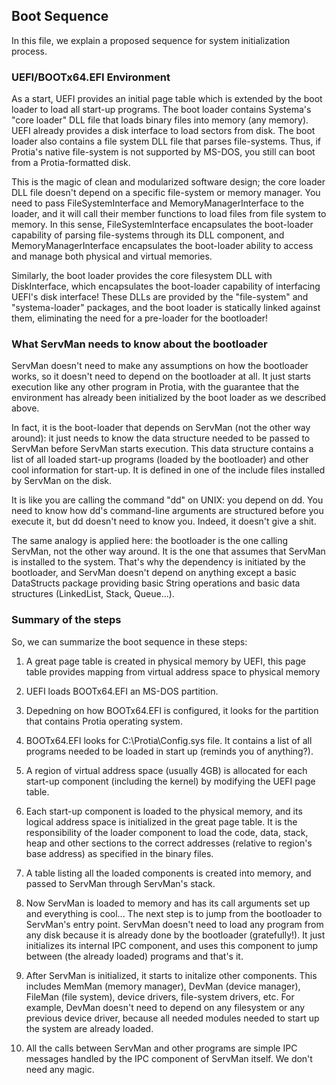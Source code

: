 ## Boot Sequence

In this file, we explain a proposed sequence for system initialization process.

### UEFI/BOOTx64.EFI Environment

As a start, UEFI provides an initial page table which is extended 
by the boot loader to load all start-up programs. The
boot loader contains Systema's "core loader" DLL file that
loads binary files into memory (any memory). UEFI
already provides a disk interface to load sectors
from disk. The boot loader also contains a file system
DLL file that parses file-systems. Thus, if Protia's
native file-system is not supported by MS-DOS, you
still can boot from a Protia-formatted disk.

This is the magic of clean and modularized software design;
the core loader DLL file doesn't depend on a specific
file-system or memory manager. You need to pass
FileSystemInterface and MemoryManagerInterface to the
loader, and it will call their member functions 
to load files from file system to memory. In this sense,
FileSystemInterface encapsulates the boot-loader
capability of parsing file-systems through its DLL component,
and MemoryManagerInterface encapsulates the
boot-loader ability to access and manage both
physical and virtual memories.

Similarly, the boot loader provides the core filesystem
DLL with DiskInterface, which encapsulates the boot-loader
capability of interfacing UEFI's disk interface! These
DLLs are provided by the "file-system" and "systema-loader"
packages, and the boot loader is statically linked against
them, eliminating the need for a pre-loader for the bootloader!

### What ServMan needs to know about the bootloader

ServMan doesn't need to make any assumptions on how the
bootloader works, so it doesn't need to depend on the
bootloader at all. It just starts execution like any other
program in Protia, with the guarantee that the environment
has already been initialized by the boot loader as we described 
above.

In fact, it is the boot-loader that depends on ServMan (not
the other way around): it just needs to know the data
structure needed to be passed to ServMan before ServMan
starts execution. This data structure contains a list of
all loaded start-up programs (loaded by the bootloader)
and other cool information for start-up. It is defined in
one of the include files installed by ServMan on the disk.

It is like you are calling the command "dd" on UNIX: you depend
on dd. You need to know how dd's command-line arguments
are structured before you execute it, but dd doesn't need
to know you. Indeed, it doesn't give a shit.

The same analogy is applied here: the bootloader is the one
calling ServMan, not the other way around. It is the one
that assumes that ServMan is installed to the system.
That's why the dependency is initiated by the bootloader,
and ServMan doesn't depend on anything except a basic
DataStructs package providing basic String operations
and basic data structures (LinkedList, Stack, Queue...).

### Summary of the steps

So, we can summarize the boot sequence in these steps:

  1. A great page table is created in physical memory by UEFI,
     this page table provides mapping from virtual address
     space to physical memory

  2. UEFI loads BOOTx64.EFI an MS-DOS partition.
  
  3. Depedning on how BOOTx64.EFI is configured, it looks
     for the partition that contains Protia operating system.
  
  4. BOOTx64.EFI looks for C:\Protia\Config.sys file.
     It contains a list of all programs needed to be loaded
     in start up (reminds you of anything?).
  
  5. A region of virtual address space (usually 4GB) is allocated for each
     start-up component (including the kernel) by modifying
     the UEFI page table.
     
  6. Each start-up component is loaded to the physical memory,
     and its logical address space is initialized in the great
     page table. It is the responsibility of the loader component
     to load the code, data, stack, heap and other sections
     to the correct addresses (relative to region's base address)
     as specified in the binary files.
     
  7. A table listing all the loaded components is created into memory, and
     passed to ServMan through ServMan's stack.

  8. Now ServMan is loaded to memory and has its call arguments set up
     and everything is cool... The next step is to jump from the bootloader
     to ServMan's entry point. ServMan doesn't need to load any program
     from any disk because it is already done by the bootloader (gratefully!).
     It just initializes its internal IPC component, and uses this component
     to jump between (the already loaded) programs and that's it.
     
  9. After ServMan is initialized, it starts to initalize other components.
     This includes MemMan (memory manager), DevMan (device manager),
     FileMan (file system), device drivers, file-system drivers, etc.
     For example, DevMan doesn't need to depend on any filesystem
     or any previous device driver, because all needed modules needed
     to start up the system are already loaded.
     
  10. All the calls between ServMan and other programs are simple IPC messages
      handled by the IPC component of ServMan itself. We don't need any magic.

